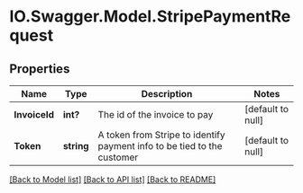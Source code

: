 # IO.Swagger.Model.StripePaymentRequest
## Properties

Name | Type | Description | Notes
------------ | ------------- | ------------- | -------------
**InvoiceId** | **int?** | The id of the invoice to pay | [default to null]
**Token** | **string** | A token from Stripe to identify payment info to be tied to the customer | [default to null]

[[Back to Model list]](../README.md#documentation-for-models) [[Back to API list]](../README.md#documentation-for-api-endpoints) [[Back to README]](../README.md)

